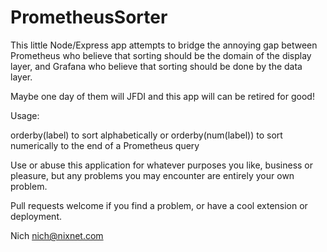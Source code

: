 # PrometheusSorter

This little Node/Express app attempts to bridge the annoying gap
between Prometheus who believe that sorting should be the domain
of the display layer, and Grafana who believe that sorting should
be done by the data layer.

Maybe one day of them will JFDI and this app will can be retired for good!

Usage:

orderby(label) to sort alphabetically or 
orderby(num(label)) to sort numerically to the end of a Prometheus query


Use or abuse this application for whatever purposes you like, business or
pleasure, but any problems you may encounter are entirely your own problem.

Pull requests welcome if you find a problem, or have a cool extension or deployment.

Nich
nich@nixnet.com
